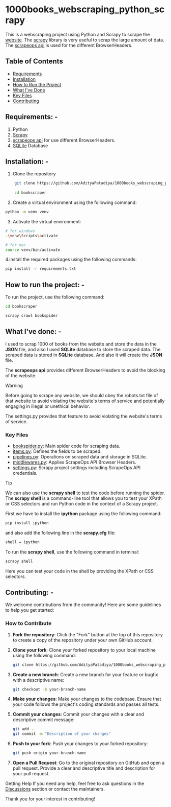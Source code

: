 # 1000books_webscraping_python_scrapy
This is a webscraping project using Python and Scrapy to scrape the [website](https://books.toscrape.com).
The [scrapy](https://scrapy.org/) library is very useful to scrap the large amount of data.
The [scrapeops api](https://scrapeops.io/) is used for the different BrowserHeaders.

## Table of Contents
- [Requirements](#requirements--)
- [Installation](#installation--)
- [How to Run the Project](#how-to-run-the-project--)
- [What I've Done](#what-ive-done--)
- [Key Files](#key-files)
- [Contributing](#contributing--)

## Requirements: -
1. Python
2. [Scrapy](https://scrapy.org/)
3. [scrapeops api](https://scrapeops.io/) for use different BrowserHeaders.
4. [SQLite](https://www.sqlite.org/) Database

## Installation: -
1. Clone the repository
```sh
    git clone https://github.com/AdityaPatadiya/1000books_webscraping_python_scrapy.git
    
    cd bookscraper
```
2. Create a virtual environment using the following command:
```bash
python -m venv venv
```
3. Activate the virtual environment:
```bash
# for windows
.\venv\Scripts\activate

# for mac
source venv/bin/activate
```
4.install the required packages using the following commands:
```bash
pip install -r requirements.txt
```

## How to run the project: -
To run the project, use the following command:
```bash
cd bookscraper

scrapy crawl bookspider
```

## What I've done: -
I used to scrap 1000 of books from the website and store the data in the **JSON** file,
and also I used **SQLite** database to store the scraped data.
The scraped data is stored in **SQLite** database.
And also it will create the **JSON** file.

The **scrapeops api** provides different BrowserHeaders to avoid the blocking of the website.

> [!WARNING]
> Before going to scrape any website,
> we should obey the robots.txt file of that website
> to avoid violating the website's terms of service and potentially engaging in illegal or unethical behavior.

The settings.py provides that feature to avoid violating the website's terms of service.

### Key Files
- [bookspider.py](https://github.com/AdityaPatadiya/1000books_webscraping_python_scrapy/blob/main/bookscraper/bookscraper/spiders/bookspider.py): Main spider code for scraping data.
- [items.py](https://github.com/AdityaPatadiya/1000books_webscraping_python_scrapy/blob/main/bookscraper/bookscraper/items.py): Defines the fields to be scraped.
- [pipelines.py](https://github.com/AdityaPatadiya/1000books_webscraping_python_scrapy/blob/main/bookscraper/bookscraper/pipelines.py): Operations on scraped data and storage in SQLite.
- [middlewares.py](https://github.com/AdityaPatadiya/1000books_webscraping_python_scrapy/blob/main/bookscraper/bookscraper/middlewares.py): Applies ScrapeOps API Browser Headers.
- [settings.py](https://github.com/AdityaPatadiya/1000books_webscraping_python_scrapy/blob/main/bookscraper/bookscraper/settings.py): Scrapy project settings including ScrapeOps API credentials.

> [!TIP]
> We can also use the **scrapy shell** to test the code before running the spider.
> The **scrapy shell** is a command-line tool that allows you to test your XPath or CSS selectors and run Python code in the context of a Scrapy project.
>
> First we have to install the **ipython** package using the following command:
> ```bash
> pip install ipython
> ```
> and also add the following line in the **scrapy.cfg** file:
> ```bash
> shell = ipython
> ```
> To run the **scrapy shell**, use the following command in terminal:
> ```bash
> scrapy shell
> ```
> Here you can test your code in the shell by providing the XPath or CSS selectors.

## Contributing: -

We welcome contributions from the community! Here are some guidelines to help you get started:
### How to Contribute

1. **Fork the repository**: Click the "Fork" button at the top of this repository to create a copy of the repository under your own GitHub account.

2. **Clone your fork**: Clone your forked repository to your local machine using the following command:
    ```sh
    git clone https://github.com/AdityaPatadiya/1000books_webscraping_python_scrapy.git
    ```

3. **Create a new branch**: Create a new branch for your feature or bugfix with a descriptive name:
    ```sh
    git checkout -b your-branch-name
    ```

4. **Make your changes**: Make your changes to the codebase. Ensure that your code follows the project's coding standards and passes all tests.

5. **Commit your changes**: Commit your changes with a clear and descriptive commit message:
    ```sh
    git add .
    git commit -m "Description of your changes"
    ```

6. **Push to your fork**: Push your changes to your forked repository:
    ```sh
    git push origin your-branch-name
    ```

7. **Open a Pull Request**: Go to the original repository on GitHub and open a pull request. Provide a clear and descriptive title and description for your pull request.

Getting Help
If you need any help, feel free to ask questions in the [Discussions](https://github.com/AdityaPatadiya/1000books_webscraping_python_scrapy/discussions) section or contact the maintainers.

Thank you for your interest in contributing!
